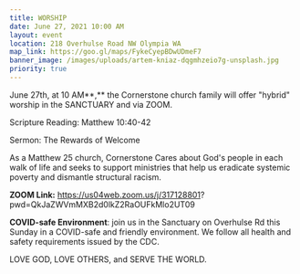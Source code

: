 ```yaml
---
title: WORSHIP
date: June 27, 2021 10:00 AM
layout: event
location: 218 Overhulse Road NW Olympia WA
map_link: https://goo.gl/maps/FykeCyepBDwUDmeF7
banner_image: /images/uploads/artem-kniaz-dqgmhzeio7g-unsplash.jpg
priority: true
---
```

June 27th, at 10 AM**,** the Cornerstone church family will offer "hybrid" worship in the SANCTUARY and via ZOOM.  

Scripture Reading: Matthew 10:40-42

Sermon: The Rewards of Welcome

As a Matthew 25 church, Cornerstone Cares about God's people in each walk of life and seeks to support ministries that help us eradicate systemic poverty and dismantle structural racism.

**ZOOM Link:** https://us04web.zoom.us/j/317128801? pwd=QkJaZWVmMXB2d0lkZ2RaOUFkMlo2UT09[](<https://us04web.zoom.us/j/317128801? pwd=QkJaZWVmMXB2d0lkZ2RaOUFkMlo2UT09>)

**COVID-safe Environment**: join us in the Sanctuary on Overhulse Rd this Sunday in a COVID-safe and friendly environment. We follow all health and safety requirements issued by the CDC.

LOVE GOD, LOVE OTHERS, and SERVE THE WORLD.